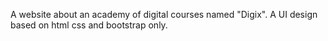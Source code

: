 A website about an academy of digital courses named "Digix". A UI design based on html css and bootstrap only.
